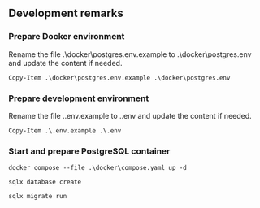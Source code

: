 ## Development remarks

### Prepare Docker environment

Rename the file .\docker\postgres.env.example to .\docker\postgres.env and update the content if needed.

```pwsh
Copy-Item .\docker\postgres.env.example .\docker\postgres.env
```

### Prepare development environment

Rename the file .\.env.example to .\.env and update the content if needed.

```pwsh
Copy-Item .\.env.example .\.env
```

### Start and prepare PostgreSQL container

```pwsh
docker compose --file .\docker\compose.yaml up -d
```

```pwsh
sqlx database create
```

```pwsh
sqlx migrate run
```
